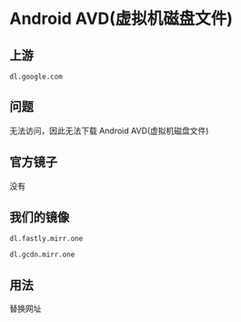 # Android AVD(虚拟机磁盘文件)

## 上游

`dl.google.com`

## 问题

无法访问，因此无法下载 Android AVD(虚拟机磁盘文件)

## 官方镜子

没有

## 我们的镜像

`dl.fastly.mirr.one`

`dl.gcdn.mirr.one`

## 用法

替换网址
